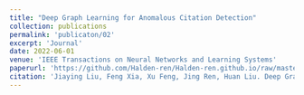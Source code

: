 ```yaml
---
title: "Deep Graph Learning for Anomalous Citation Detection"
collection: publications
permalink: 'publicaton/02'
excerpt: 'Journal'
date: 2022-06-01
venue: 'IEEE Transactions on Neural Networks and Learning Systems'
paperurl: 'https://github.com/Halden-ren/Halden-ren.github.io/raw/master/files/2-2022-Deep%20Graph%20Learning%20for%20Anomalous%20Citation%20Detection.pdf'
citation: 'Jiaying Liu, Feng Xia, Xu Feng, Jing Ren, Huan Liu. Deep Graph Learning for Anomalous Citation Detection, <i>IEEE Transactions on Neural Networks and Learning Systems</i>, vol. 33, no. 6, pp. 2543-2557, June 2022. '
---
```


